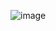 ![image](https://user-images.githubusercontent.com/77222540/219640017-7a69e0b9-2b07-456e-b9b2-754e3e848763.png)
